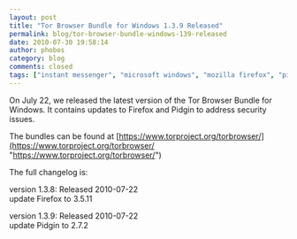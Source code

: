 ```yaml
---
layout: post
title: "Tor Browser Bundle for Windows 1.3.9 Released"
permalink: blog/tor-browser-bundle-windows-139-released
date: 2010-07-30 19:58:14
author: phobos
category: blog
comments: closed
tags: ["instant messenger", "microsoft windows", "mozilla firefox", "pidgin", "tor browser bundle"]
---
```


On July 22, we released the latest version of the Tor Browser Bundle for Windows. It contains updates to Firefox and Pidgin to address security issues.

The bundles can be found at [https://www.torproject.org/torbrowser/](https://www.torproject.org/torbrowser/ "https://www.torproject.org/torbrowser/")

The full changelog is:

version 1.3.8: Released 2010-07-22  
 update Firefox to 3.5.11

version 1.3.9: Released 2010-07-22  
 update Pidgin to 2.7.2
